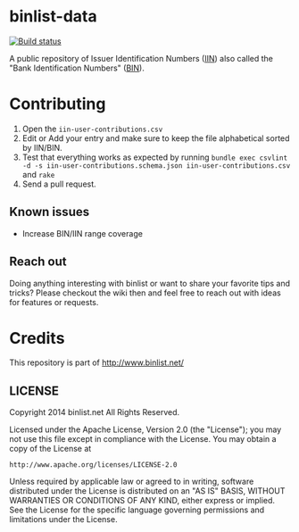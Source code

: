 binlist-data
=========

[![Build status](https://api.travis-ci.org/binlist/binlist-data.svg)][BUILDSTATUS]

A public repository of Issuer Identification Numbers ([IIN][IIN]) also 
called the "Bank Identification Numbers" ([BIN][BIN]).

Contributing
============
1. Open the `iin-user-contributions.csv`
2. Edit or Add your entry and make sure to keep the file alphabetical sorted by IIN/BIN.
3. Test that everything works as expected by running `bundle exec csvlint -d -s iin-user-contributions.schema.json iin-user-contributions.csv` and `rake`
4. Send a pull request.

## Known issues

* Increase BIN/IIN range coverage

## Reach out

Doing anything interesting with binlist or want to share your favorite tips and tricks? Please checkout the wiki then and feel free to reach out with ideas for features or requests.

Credits
=======
This repository is part of http://www.binlist.net/

## LICENSE

Copyright 2014 binlist.net All Rights Reserved.

Licensed under the Apache License, Version 2.0 (the "License");
you may not use this file except in compliance with the License.
You may obtain a copy of the License at

    http://www.apache.org/licenses/LICENSE-2.0

Unless required by applicable law or agreed to in writing, software
distributed under the License is distributed on an "AS IS" BASIS,
WITHOUT WARRANTIES OR CONDITIONS OF ANY KIND, either express or implied.
See the License for the specific language governing permissions and
limitations under the License.



[BIN]: http://en.wikipedia.org/wiki/Bank_card_number
[IIN]: http://en.wikipedia.org/wiki/Bank_card_number
[BUILDSTATUS]: https://travis-ci.org/binlist/binlist-data/builds
